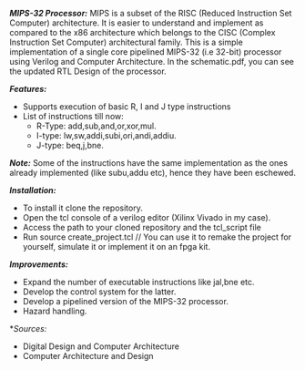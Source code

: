 **_MIPS-32 Processor:_**
MIPS is a subset of the RISC (Reduced Instruction Set Computer) architecture. It is easier to understand and implement as compared to the
x86 architecture which belongs to the CISC (Complex Instruction Set Computer) architectural family.
This is a simple implementation of a single core pipelined MIPS-32 (i.e 32-bit) processor using Verilog and Computer Architecture. 
In the schematic.pdf, you can see the updated RTL Design of the processor.

**_Features:_**
- Supports execution of basic R, I and J type instructions
- List of instructions till now:
  *  R-Type: add,sub,and,or,xor,mul.
  *  I-type: lw,sw,addi,subi,ori,andi,addiu.
  *  J-type: beq,j,bne.

**_Note:_** Some of the instructions have the same implementation as the ones already implemented (like subu,addu etc), hence they have been eschewed.
 
**_Installation:_**
- To install it clone the repository.
- Open the tcl console of a verilog editor (Xilinx Vivado in my case).
- Access the path to your cloned repository and the tcl_script file
- Run source create_project.tcl
// You can use it to remake the project for yourself, simulate it or implement it on an fpga kit.

**_Improvements:_**
- Expand the number of executable instructions like jal,bne etc.
- Develop the control system for the latter.
- Develop a pipelined version of the MIPS-32 processor.
- Hazard handling.

**_Sources:_*
- Digital Design and Computer Architecture
- Computer Architecture and Design
